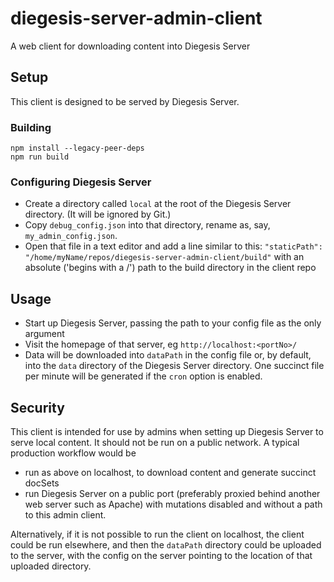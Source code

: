 # diegesis-server-admin-client
A web client for downloading content into Diegesis Server

## Setup
This client is designed to be served by Diegesis Server.
### Building
```
npm install --legacy-peer-deps
npm run build 
```
### Configuring Diegesis Server
- Create a directory called `local` at the root of the Diegesis Server directory. (It will be ignored by Git.)
- Copy `debug_config.json` into that directory, rename as, say, `my_admin_config.json`.
- Open that file in a text editor and add a line similar to this:
  ```"staticPath": "/home/myName/repos/diegesis-server-admin-client/build"```
  with an absolute ('begins with a /') path to the build directory in the client repo

## Usage
- Start up Diegesis Server, passing the path to your config file as the only argument
- Visit the homepage of that server, eg `http://localhost:<portNo>/`
- Data will be downloaded into `dataPath` in the config file or, by default, into the `data` directory of the Diegesis Server directory. One succinct file per minute will be generated if the `cron` option is enabled.

## Security
This client is intended for use by admins when setting up Diegesis Server to serve local content. It should not be run on a public network.
A typical production workflow would be
- run as above on localhost, to download content and generate succinct docSets
- run Diegesis Server on a public port (preferably proxied behind another web server such as Apache) with mutations disabled and without a path to this admin client.

Alternatively, if it is not possible to run the client on localhost, the client could be run elsewhere, and then the `dataPath` directory
could be uploaded to the server, with the config on the server pointing to the location of that uploaded directory.
